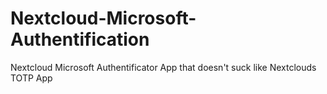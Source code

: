 # Nextcloud-Microsoft-Authentification
Nextcloud Microsoft Authentificator App that doesn't suck like Nextclouds TOTP App
